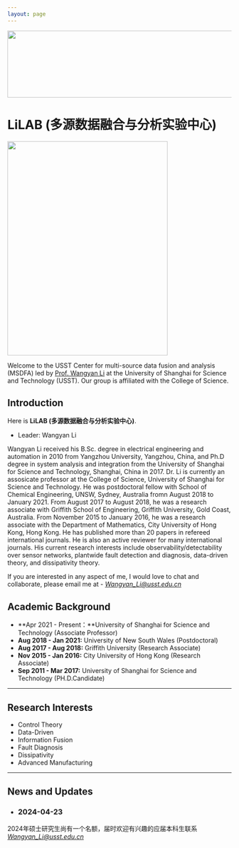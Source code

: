 ```yaml
---
layout: page
---
```


<div align="center">
    <img src="https://usst-lilab.github.io/实验室logo.png" width="900" height="150">
</div>


# LiLAB (多源数据融合与分析实验中心)

<img src="https://usst-lilab.github.io/images/LiLAB.png" class="floatpic" width="360" height="480">

Welcome to the USST Center for multi-source data fusion and analysis (MSDFA) led by [Prof. Wangyan Li](https://lxy.usst.edu.cn/2022/0107/c2208a263867/page.htm) at the University of Shanghai for Science and Technology (USST). Our group is affiliated with the College of Science. 

## Introduction
Here is **LiLAB (多源数据融合与分析实验中心)**.
- Leader: Wangyan Li

Wangyan Li received his B.Sc. degree in electrical engineering and automation in 2010 from Yangzhou University, Yangzhou, China, and Ph.D degree in system analysis and integration from the University of Shanghai for Science and Technology, Shanghai, China in 2017. Dr. Li is currently an assosicate professor at the College of Science, University of Shanghai for Science and Technology. He was postdoctoral fellow with School of Chemical Engineering, UNSW, Sydney, Australia fromn August 2018 to January 2021. From August 2017 to August 2018, he was a research associate with Griffith School of Engineering, Griffith University, Gold Coast, Australia. From November 2015 to January 2016, he was a research associate with the Department of Mathematics, City University of Hong Kong, Hong Kong. He has published more than 20 papers in refereed international journals. He is also an active reviewer for many international journals. His current research interests include observability/detectability over sensor networks, plantwide fault detection and diagnosis, data-driven theory, and dissipativity theory.

If you are interested in any aspect of me, I would love to chat and collaborate, please email me at - *Wangyan_Li@usst.edu.cn*

## Academic Background

- **Apr 2021 - Present：**University of Shanghai for Science and Technology (Associate Professor)
- **Aug 2018 - Jan 2021:** University of New South Wales (Postdoctoral)
- **Aug 2017 - Aug 2018:** Griffith University (Research Associate)
- **Nov 2015 - Jan 2016:** City University of Hong Kong (Research Associate)
- **Sep 2011 - Mar 2017:** University of Shanghai for Science and Technology (PH.D.Candidate)

---

## Research Interests

- Control Theory
- Data-Driven
- Information Fusion
- Fault Diagnosis
- Dissipativity
- Advanced Manufacturing

---

## News and Updates

- ### 2024-04-23

2024年硕士研究生尚有一个名额，届时欢迎有兴趣的应届本科生联系 *Wangyan_Li@usst.edu.cn*
